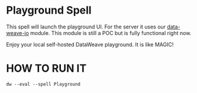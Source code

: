 # Playground Spell
This spell will launch the playground UI. 
For the server it uses our [data-weave-io](https://github.com/mulesoft-labs/data-weave-io) module. This module is still a POC but is fully functional right now.

Enjoy your local self-hosted DataWeave playground. It is like MAGIC!


# HOW TO RUN IT

`dw --eval --spell Playground`